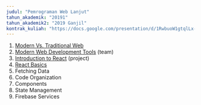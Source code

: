 ```yaml
---
judul: "Pemrograman Web Lanjut"
tahun_akademik: "20191"
tahun_akademik2: "2019 Ganjil"
kontrak_kuliah: "https://docs.google.com/presentation/d/1RwbuoW1gtqlLx-n43ApAeUy8OCGKqiNbe7XH5cCVfuo/edit?usp=sharing"
---
```


1. [Modern Vs. Traditional Web](https://docs.google.com/presentation/d/1-yjrlI8Js-K-YFRjW8z8cY5vq5afcLu9yd2USd_Zl4I/edit?usp=sharing)
2. [Modern Web Development Tools](https://docs.google.com/presentation/d/1tqNRpnyD98EOg_Ufxhwl0GKfKs2g9kBFpr-w6PDLBYU/edit?usp=sharing) (team)
3. [Introduction to React](https://docs.google.com/presentation/d/1wm-pPjhsnDxiRYIuZLY7fXFbDDlXigWuzmWZeyCuj6Q/edit?usp=sharing) (project)
4. [React Basics](https://docs.google.com/presentation/d/1cLThKwzJEPlgkvU_2MKKsdCNcDaABsnws6zBNAbZ6f4/edit?usp=sharing)
5. Fetching Data
6. Code Organization
7. Components
8. State Management
9. Firebase Services